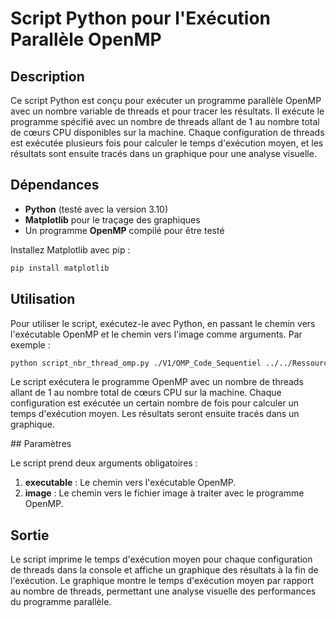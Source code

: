 # Script Python pour l'Exécution Parallèle OpenMP

## Description
Ce script Python est conçu pour exécuter un programme parallèle OpenMP avec un nombre variable de threads et pour tracer les résultats. Il exécute le programme spécifié avec un nombre de threads allant de 1 au nombre total de cœurs CPU disponibles sur la machine. Chaque configuration de threads est exécutée plusieurs fois pour calculer le temps d'exécution moyen, et les résultats sont ensuite tracés dans un graphique pour une analyse visuelle.

## Dépendances
- **Python** (testé avec la version 3.10)
- **Matplotlib** pour le traçage des graphiques
- Un programme **OpenMP** compilé pour être testé

Installez Matplotlib avec pip :
```sh
pip install matplotlib
```

## Utilisation
Pour utiliser le script, exécutez-le avec Python, en passant le chemin vers l'exécutable OpenMP et le chemin vers l'image comme arguments. Par exemple :

```sh
python script_nbr_thread_omp.py ./V1/OMP_Code_Sequentiel ../../Ressources/image1.pgm
```

Le script exécutera le programme OpenMP avec un nombre de threads allant de 1 au nombre total de cœurs CPU sur la machine. Chaque configuration est exécutée un certain nombre de fois pour calculer un temps d'exécution moyen. Les résultats seront ensuite tracés dans un graphique.

## Paramètres

Le script prend deux arguments obligatoires :

1. **executable** : Le chemin vers l'exécutable OpenMP.
2. **image** : Le chemin vers le fichier image à traiter avec le programme OpenMP.

## Sortie

Le script imprime le temps d'exécution moyen pour chaque configuration de threads dans la console et affiche un graphique des résultats à la fin de l'exécution. Le graphique montre le temps d'exécution moyen par rapport au nombre de threads, permettant une analyse visuelle des performances du programme parallèle.